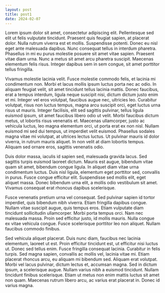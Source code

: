 ```yaml
---
layout: post
title: post1
date: 2024-02-07
---
```

<p>
Lorem ipsum dolor sit amet, consectetur adipiscing elit. Pellentesque sed elit ut felis vulputate tincidunt. Praesent quis feugiat sapien, at placerat dolor. Nulla rutrum viverra est et mollis. Suspendisse potenti. Donec eu nisl eget ante malesuada dapibus. Nunc consequat tellus in interdum pharetra. Phasellus in mi eu purus molestie posuere sit amet vitae sapien. Praesent vitae diam urna. Nunc a metus sit amet arcu pharetra suscipit. Maecenas elementum felis risus. Integer dapibus sem in sem congue, sit amet porttitor tellus fringilla.
</p><p>
Vivamus molestie lacinia velit. Fusce molestie commodo felis, et lacinia mi condimentum non. Morbi et lacus mollis ipsum luctus porta nec ac odio. In aliquam feugiat velit, sit amet tincidunt tellus lacinia mattis. Donec faucibus, erat a tempus interdum, ligula neque suscipit nisi, dictum dictum justo enim et mi. Integer vel eros volutpat, faucibus augue nec, ultricies leo. Curabitur volutpat, risus non luctus tempus, magna arcu suscipit orci, eget luctus urna risus ut mauris. Integer facilisis, elit sed sagittis pulvinar, tellus ligula euismod ipsum, sit amet faucibus libero odio ut velit. Morbi faucibus dictum metus, ut lobortis risus venenatis et. Maecenas ullamcorper, justo ac vehicula luctus, leo magna elementum orci, ut porta erat ex non nisl. Nullam euismod mi sed dui tempus, ut imperdiet velit euismod. Phasellus sodales magna vitae mi volutpat, at ultrices lectus luctus. Ut pulvinar mauris id dolor viverra, in rutrum mauris aliquet. In non velit at diam lobortis tempus. Aliquam sed ornare eros, sagittis venenatis odio.
</p><p>
Duis dolor massa, iaculis id sapien sed, malesuada gravida lacus. Sed sagittis turpis euismod laoreet dictum. Mauris est augue, bibendum vitae quam sit amet, bibendum congue ligula. In aliquet diam vitae urna condimentum luctus. Duis nisl ligula, elementum eget porttitor sed, convallis in purus. Fusce congue efficitur elit. Suspendisse sed mollis elit, eget aliquet massa. Donec bibendum urna elit, a mollis odio vestibulum sit amet. Vivamus consequat erat rhoncus dapibus scelerisque.
</p><p>
Fusce venenatis pretium urna vel consequat. Sed pulvinar sapien id tortor imperdiet, quis bibendum nibh viverra. Etiam fringilla dapibus congue. Nullam vitae suscipit augue, quis tempus eros. Etiam vulputate diam tincidunt sollicitudin ullamcorper. Morbi porta tempus orci. Nam nec malesuada massa. Proin sed efficitur justo, id mollis mauris. Nulla congue ex vitae vehicula congue. Fusce scelerisque porttitor leo non aliquet. Nullam faucibus commodo finibus.
</p><p>
Sed vehicula aliquet placerat. Duis nunc diam, faucibus nec lacinia elementum, laoreet ut est. Proin efficitur tincidunt est, ut efficitur nisi luctus ut. Donec sed tellus enim. Fusce fringilla consequat lacinia. Curabitur in felis turpis. Sed magna sapien, convallis ac mollis vel, lacinia vitae mi. Etiam placerat rhoncus arcu, eu aliquam mi bibendum sed. Aliquam erat volutpat. Morbi vel lacus pulvinar, dictum lectus et, accumsan magna. Sed in dictum ipsum, a scelerisque augue. Nullam varius nibh a euismod tincidunt. Nullam tincidunt finibus scelerisque. Etiam ut metus non enim mattis luctus sit amet non quam. Maecenas rutrum libero arcu, ac varius erat placerat in. Donec id varius magna.
</p>